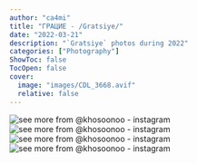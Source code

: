 ```yaml
---
author: "ca4mi"
title: "ГРАЦИЕ - /Gratsiye/"
date: "2022-03-21"
description: "`Gratsiye` photos during 2022"
categories: ["Photography"]
ShowToc: false
TocOpen: false
cover:
  image: "images/CDL_3668.avif"
  relative: false 
---
```

![see more from @khosoonoo - instagram](images/CDL_3693.avif)
![see more from @khosoonoo - instagram](images/CDL_3883.avif)
![see more from @khosoonoo - instagram](images/CDL_3374.avif)
![see more from @khosoonoo - instagram](images/CDL_3668.avif)